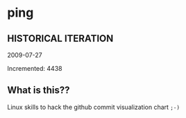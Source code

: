 # ping

## HISTORICAL ITERATION
2009-07-27

Incremented: 4438

## What is this?? 
Linux skills to hack the github commit visualization chart `;-)`
